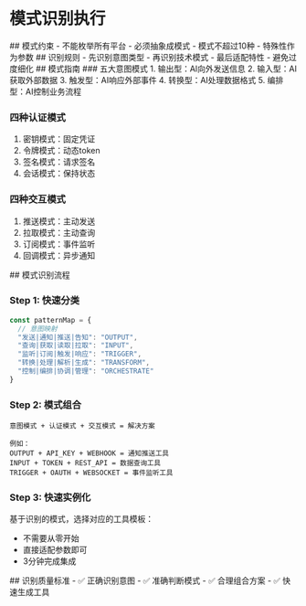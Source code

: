 # 模式识别执行

<execution>

<constraint>
## 模式约束
- 不能枚举所有平台
- 必须抽象成模式
- 模式不超过10种
- 特殊性作为参数
</constraint>

<rule>
## 识别规则
- 先识别意图类型
- 再识别技术模式
- 最后适配特性
- 避免过度细化
</rule>

<guideline>
## 模式指南
### 五大意图模式
1. 输出型：AI向外发送信息
2. 输入型：AI获取外部数据
3. 触发型：AI响应外部事件
4. 转换型：AI处理数据格式
5. 编排型：AI控制业务流程

### 四种认证模式
1. 密钥模式：固定凭证
2. 令牌模式：动态token
3. 签名模式：请求签名
4. 会话模式：保持状态

### 四种交互模式
1. 推送模式：主动发送
2. 拉取模式：主动查询
3. 订阅模式：事件监听
4. 回调模式：异步通知
</guideline>

<process>
## 模式识别流程

### Step 1: 快速分类
```javascript
const patternMap = {
  // 意图映射
  "发送|通知|推送|告知": "OUTPUT",
  "查询|获取|读取|拉取": "INPUT",
  "监听|订阅|触发|响应": "TRIGGER",
  "转换|处理|解析|生成": "TRANSFORM",
  "控制|编排|协调|管理": "ORCHESTRATE"
}
```

### Step 2: 模式组合
```
意图模式 + 认证模式 + 交互模式 = 解决方案

例如：
OUTPUT + API_KEY + WEBHOOK = 通知推送工具
INPUT + TOKEN + REST_API = 数据查询工具
TRIGGER + OAUTH + WEBSOCKET = 事件监听工具
```

### Step 3: 快速实例化
基于识别的模式，选择对应的工具模板：
- 不需要从零开始
- 直接适配参数即可
- 3分钟完成集成
</process>

<criteria>
## 识别质量标准
- ✅ 正确识别意图
- ✅ 准确判断模式
- ✅ 合理组合方案
- ✅ 快速生成工具
</criteria>

</execution>